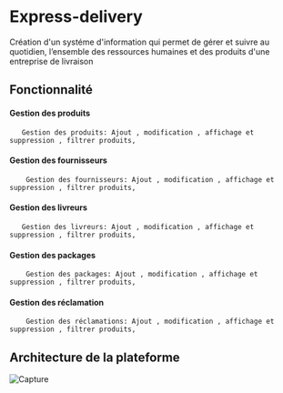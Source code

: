 # Express-delivery
  Création d'un systéme d'information qui permet de gérer et suivre au quotidien, l’ensemble des ressources humaines et des produits d'une entreprise de livraison


## Fonctionnalité  

   #### Gestion des produits

       Gestion des produits: Ajout , modification , affichage et suppression , filtrer produits,

   #### Gestion des fournisseurs

        Gestion des fournisseurs: Ajout , modification , affichage et suppression , filtrer produits,

   #### Gestion des livreurs

       Gestion des livreurs: Ajout , modification , affichage et suppression , filtrer produits,

   #### Gestion des packages

        Gestion des packages: Ajout , modification , affichage et suppression , filtrer produits,

   #### Gestion des réclamation
        Gestion des réclamations: Ajout , modification , affichage et suppression , filtrer produits,
        
   ## Architecture de la plateforme

![Capture](https://user-images.githubusercontent.com/79277235/197841692-be3149a4-06d7-4fac-a8e7-58ccb43f80b6.PNG)

